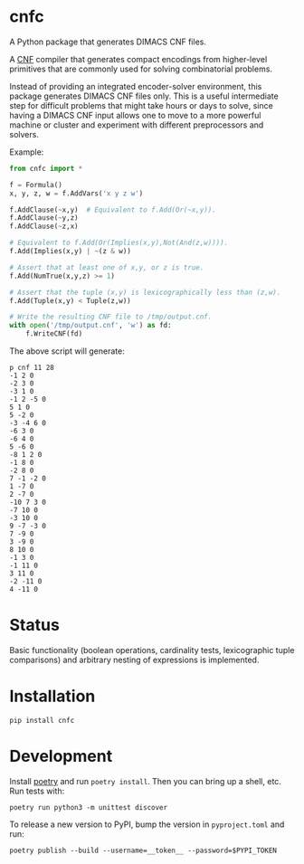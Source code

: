 # cnfc
A Python package that generates DIMACS CNF files.

A [CNF](https://en.wikipedia.org/wiki/Conjunctive_normal_form) compiler that generates
compact encodings from higher-level primitives that are commonly used for solving
combinatorial problems.

Instead of providing an integrated encoder-solver environment, this package generates
DIMACS CNF files only. This is a useful intermediate step for difficult problems that
might take hours or days to solve, since having a DIMACS CNF input allows one to
move to a more powerful machine or cluster and experiment with different preprocessors
and solvers.

Example:

```python
from cnfc import *

f = Formula()
x, y, z, w = f.AddVars('x y z w')

f.AddClause(~x,y)  # Equivalent to f.Add(Or(~x,y)).
f.AddClause(~y,z)
f.AddClause(~z,x)

# Equivalent to f.Add(Or(Implies(x,y),Not(And(z,w)))).
f.Add(Implies(x,y) | ~(z & w))

# Assert that at least one of x,y, or z is true.
f.Add(NumTrue(x,y,z) >= 1)

# Assert that the tuple (x,y) is lexicographically less than (z,w).
f.Add(Tuple(x,y) < Tuple(z,w))

# Write the resulting CNF file to /tmp/output.cnf.
with open('/tmp/output.cnf', 'w') as fd:
    f.WriteCNF(fd)
```

The above script will generate:

```
p cnf 11 28
-1 2 0
-2 3 0
-3 1 0
-1 2 -5 0
5 1 0
5 -2 0
-3 -4 6 0
-6 3 0
-6 4 0
5 -6 0
-8 1 2 0
-1 8 0
-2 8 0
7 -1 -2 0
1 -7 0
2 -7 0
-10 7 3 0
-7 10 0
-3 10 0
9 -7 -3 0
7 -9 0
3 -9 0
8 10 0
-1 3 0
-1 11 0
3 11 0
-2 -11 0
4 -11 0
```

Status
======

Basic functionality (boolean operations, cardinality tests, lexicographic tuple comparisons) and arbitrary nesting of expressions is implemented.

Installation
============

```
pip install cnfc
```

Development
===========

Install [poetry](https://python-poetry.org/docs/#installation) and run `poetry install`. Then you can bring up a shell, etc. Run tests with:

```
poetry run python3 -m unittest discover
```

To release a new version to PyPI, bump the version in `pyproject.toml` and run:

```
poetry publish --build --username=__token__ --password=$PYPI_TOKEN
```